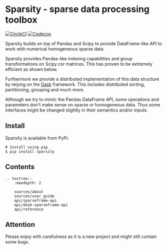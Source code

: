 # Sparsity - sparse data processing toolbox
[![CircleCI](https://circleci.com/gh/datarevenue-berlin/sparsity.svg?style=svg)](https://circleci.com/gh/datarevenue-berlin/sparsity)
[![Codecov](https://img.shields.io/codecov/c/github/datarevenue-berlin/sparsity.svg)](https://codecov.io/gh/datarevenue-berlin/sparsity)

Sparsity builds on top of Pandas and Scipy to provide DataFrame-like API 
to work with numerical homogeneous sparse data.

Sparsity provides Pandas-like indexing capabilities and group transformations
on Scipy csr matrices. This has proven to be extremely efficient as
shown below.

Furthermore we provide a distributed implementation of this data structure by
relying on the [Dask](https://dask.pydata.org) framework. This includes 
distributed sorting, partitioning, grouping and much more.

Although we try to mimic the Pandas DataFrame API, some operations 
and parameters don't make sense on sparse or homogeneous data. Thus
some interfaces might be changed slightly in their semantics and/or inputs.

## Install
Sparsity is available from PyPi:
```
# Install using pip
$ pip install sparsity
```

## Contents
```eval_rst
.. toctree::
    :maxdepth: 2
    
    sources/about
    sources/user_guide
    api/sparseframe-api
    api/dask-sparseframe-api
    api/reference
```

## Attention
Please enjoy with carefulness as it is a new project and might still contain 
some bugs.
